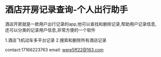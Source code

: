 # 酒店开房记录查询-个人出行助手

酒店开房就是一款用户出行记录的app,他可以查找和删除记录,帮助用户记录信息,还可以分类的记录用户信息,非常方便的一个软件

1.酒店飞机动车多平台记录
2.搜索和删除所有酒店记录

contact:17166223763
email: were5ff22@163.com
